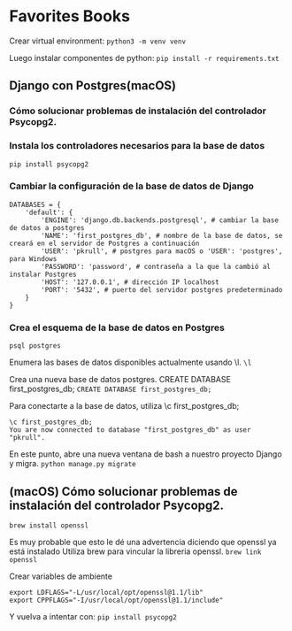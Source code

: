 # Favorites Books

Crear virtual environment:
```python3 -m venv venv```

Luego instalar componentes de python:
```pip install -r requirements.txt```

## Django con Postgres(macOS) 
### Cómo solucionar problemas de instalación del controlador Psycopg2.
### Instala los controladores necesarios para la base de datos
```pip install psycopg2```

### Cambiar la configuración de la base de datos de Django
```
DATABASES = {
    'default': {
        'ENGINE': 'django.db.backends.postgresql', # cambiar la base de datos a postgres
        'NAME': 'first_postgres_db', # nombre de la base de datos, se creará en el servidor de Postgres a continuación
        'USER': 'pkrull', # postgres para macOS o 'USER': 'postgres', para Windows
        'PASSWORD': 'password', # contraseña a la que la cambió al instalar Postgres
        'HOST': '127.0.0.1', # dirección IP localhost
        'PORT': '5432', # puerto del servidor postgres predeterminado
    }
}
```
### Crea el esquema de la base de datos en Postgres
```psql postgres```

Enumera las bases de datos disponibles actualmente usando \l.
```\l```

Crea una nueva base de datos postgres. CREATE DATABASE first_postgres_db;
```CREATE DATABASE first_postgres_db;```

Para conectarte a la base de datos, utiliza \c first_postgres_db;
```
\c first_postgres_db;
You are now connected to database "first_postgres_db" as user "pkrull".
```

En este punto, abre una nueva ventana de bash a nuestro proyecto Django y migra.
```python manage.py migrate```

## (macOS) Cómo solucionar problemas de instalación del controlador Psycopg2.
```brew install openssl```

Es muy probable que esto le dé una advertencia diciendo que openssl ya está instalado
Utiliza brew para vincular la libreria openssl.
```brew link openssl```

Crear variables de ambiente
```
export LDFLAGS="-L/usr/local/opt/openssl@1.1/lib"
export CPPFLAGS="-I/usr/local/opt/openssl@1.1/include"
```

Y vuelva a intentar con:
```pip install psycopg2```

